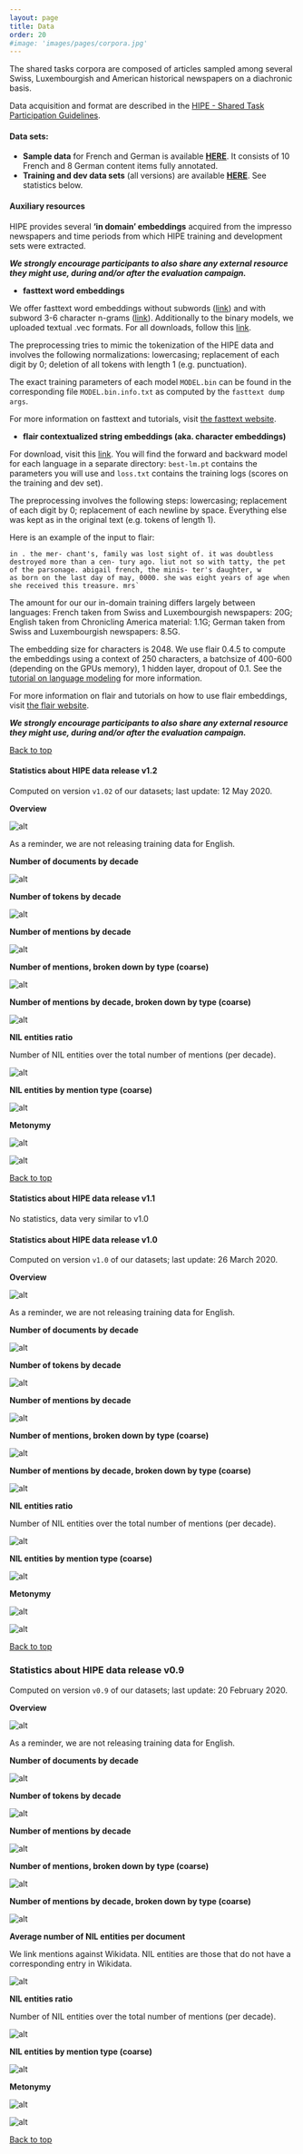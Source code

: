 ```yaml
---
layout: page
title: Data
order: 20
#image: 'images/pages/corpora.jpg'
---
```




The shared tasks corpora are composed of articles sampled among several Swiss, Luxembourgish and American historical newspapers on a diachronic basis.

Data acquisition and format are described in the [HIPE - Shared Task Participation Guidelines](https://zenodo.org/record/3677171).

#### Data sets:

- **Sample data** for French and German is available **[HERE](https://github.com/impresso/CLEF-HIPE-2020/tree/2020-01-10/data/)**. It consists of 10 French and 8 German content items fully annotated.
- **Training and dev data sets** (all versions) are available **[HERE](https://github.com/impresso/CLEF-HIPE-2020/tree/master/data)**. See statistics below.



#### Auxiliary resources
HIPE provides several **‘in domain’ embeddings** acquired from the impresso newspapers and time periods from which HIPE training and development sets were extracted.

***We strongly encourage participants to also share any external resource they might use, during and/or after the evaluation campaign.***



- **fasttext word embeddings**

We offer fasttext word embeddings without subwords ([link](https://files.ifi.uzh.ch/cl/siclemat/impresso/clef-hipe-2020/fasttext/fr-model-skipgram-300minc20-ws5-maxn-0.bin)) and with subword 3-6 character n-grams ([link](https://files.ifi.uzh.ch/cl/siclemat/impresso/clef-hipe-2020/fasttext/fr-model-skipgram-300minc20-ws5-maxn-6.bin)). Additionally to the binary models, we uploaded textual .vec formats. For all downloads, follow this [link](https://files.ifi.uzh.ch/cl/siclemat/impresso/clef-hipe-2020/fasttext/).

The preprocessing tries to mimic the tokenization of the HIPE data and involves the following normalizations: lowercasing; replacement of each digit by 0; deletion of all tokens with length 1 (e.g. punctuation).

 The exact training parameters of each model `MODEL.bin` can be found in  the corresponding file `MODEL.bin.info.txt` as computed by the  `fasttext dump args`.

 For more information on fasttext and tutorials, visit [the fasttext website](https://fasttext.cc).



- **flair contextualized string embeddings (aka. character embeddings)**

For download, visit this [link](https://files.ifi.uzh.ch/cl/siclemat/impresso/clef-hipe-2020/flair). You will find the forward and backward model for each language in a separate directory: `best-lm.pt` contains the parameters you will use and `loss.txt` contains the training logs (scores on the training and dev set).

The preprocessing involves the following steps: lowercasing; replacement of each digit by 0; replacement of each newline by space. Everything else was kept as in the original text (e.g. tokens of length 1). 

Here is an example of the input to flair:

```
in . the mer- chant's, family was lost sight of. it was doubtless destroyed more than a cen- tury ago. liut not so with tatty, the pet of the parsonage. abigail french, the minis- ter's daughter, w
as born on the last day of may, 0000. she was eight years of age when she received this treasure. mrs`
```





The amount for our our in-domain training differs largely between languages: French taken from Swiss and Luxembourgish newspapers: 20G; English taken from Chronicling America material: 1.1G; German taken from Swiss and Luxembourgish newspapers: 8.5G.

The embedding size for characters is 2048. We use flair 0.4.5 to compute the embeddings using a context of 250 characters, a batchsize of 400-600 (depending on the GPUs memory), 1 hidden layer, dropout of 0.1. See the [tutorial on language modeling](https://github.com/flairNLP/flair/blob/master/resources/docs/TUTORIAL_9_TRAINING_LM_EMBEDDINGS.md) for more information.

For more information on flair and tutorials on how to use flair embeddings, visit [the flair website](https://github.com/flairNLP/flair). 

***We strongly encourage participants to also share any external resource they might use, during and/or after the evaluation campaign.***



 <a href="#top">Back to top</a>



#### Statistics about HIPE data release v1.2

Computed on version `v1.02` of our datasets;  last update: 12 May 2020.



**Overview**

![alt](images/pages/overview-table-12May2020.png)

As a reminder, we are not releasing training data for English.



**Number of documents by decade**

![alt](images/pages/n_documents_diachronic-12May2020.png)



**Number of tokens by decade**

![alt](images/pages/n_tokens_diachronic-12May2020.png)	



**Number of mentions by decade**

![alt](images/pages/n_mentions_diachronic-12May2020.png)



**Number of mentions, broken down by type (coarse)**

![alt](images/pages/coarse-12May2020.png)



**Number of mentions by decade, broken down by type (coarse)**

![alt](images/pages/coarse_types_diachronic-12May2020.png)



**NIL entities ratio**

Number of NIL entities over the total number of mentions (per decade).

![alt](images/pages/nil_ratio_diachronic-12May2020.png)



**NIL entities by mention type (coarse)**

![alt](images/pages/coarse_nil-12May2020.png)



**Metonymy**

![alt](images/pages/mentonymy_diachronic-12May2020.png)

![alt](images/pages/mentonymy_by_language_diachronic-12May2020.png)



 <a href="#top">Back to top</a>



#### Statistics about HIPE data release v1.1 

No statistics, data very similar to v1.0



#### Statistics about HIPE data release v1.0 

Computed on version `v1.0` of our datasets;  last update: 26 March 2020.



**Overview**

![alt](images/pages/overview-table-26March2020.png)

As a reminder, we are not releasing training data for English.



**Number of documents by decade**

![alt](images/pages/n_documents_diachronic-26March2020.png)



**Number of tokens by decade**

![alt](images/pages/n_tokens_diachronic-26March2020.png)	



**Number of mentions by decade**

![alt](images/pages/n_mentions_diachronic-26March2020.png)



**Number of mentions, broken down by type (coarse)**

![alt](images/pages/coarse-26March2020.png)



**Number of mentions by decade, broken down by type (coarse)**

![alt](images/pages/coarse_types_diachronic-26March2020.png)



**NIL entities ratio**

Number of NIL entities over the total number of mentions (per decade).

![alt](images/pages/nil_ratio_diachronic-26March2020.png)



**NIL entities by mention type (coarse)**

![alt](images/pages/coarse_nil-26March2020.png)



**Metonymy**

![alt](images/pages/mentonymy_diachronic-26March2020.png)

![alt](images/pages/mentonymy_by_language_diachronic-26March2020.png)



 <a href="#top">Back to top</a>



### Statistics about HIPE data release v0.9 

Computed on version `v0.9` of our datasets;  last update: 20 February 2020.



**Overview**

![alt](images/pages/overview-table-20Feb2020.png)

As a reminder, we are not releasing training data for English.



**Number of documents by decade**

![alt](images/pages/n_documents_diachronic-20Feb2020.png)



**Number of tokens by decade**

![alt](images/pages/n_tokens_diachronic-20Feb2020.png)	



**Number of mentions by decade**

![alt](images/pages/n_mentions_diachronic-20Feb2020.png)



**Number of mentions, broken down by type (coarse)**

![alt](images/pages/coarse-20Feb2020.png)



**Number of mentions by decade, broken down by type (coarse)**

![alt](images/pages/coarse_types_diachronic-20Feb2020.png)



**Average number of NIL entities per document**

We link mentions against Wikidata. NIL entities are those that do not have a corresponding entry in Wikidata.

![alt](images/pages/avg_nil-entities_diachronic-20Feb2020.png)



**NIL entities ratio**

Number of NIL entities over the total number of mentions (per decade).

![alt](images/pages/nil_ratio_diachronic-20Feb2020.png)



**NIL entities by mention type (coarse)**

![alt](images/pages/coarse_nil-20Feb2020.png)

**Metonymy**

![alt](images/pages/mentonymy_diachronic-20Feb2020.png)

![alt](images/pages/mentonymy_by_language_diachronic-20Feb2020.png)



 <a href="#top">Back to top</a>